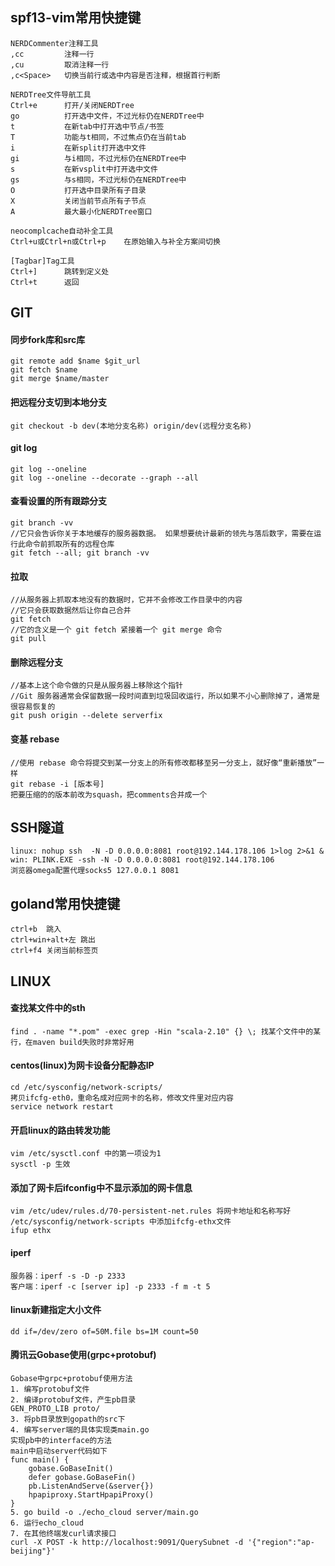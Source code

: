 ## spf13-vim常用快捷键

```
NERDCommenter注释工具
,cc         注释一行
,cu         取消注释一行
,c<Space>   切换当前行或选中内容是否注释，根据首行判断

NERDTree文件导航工具
Ctrl+e      打开/关闭NERDTree
go          打开选中文件，不过光标仍在NERDTree中
t           在新tab中打开选中节点/书签
T           功能与t相同，不过焦点仍在当前tab
i           在新split打开选中文件
gi          与i相同，不过光标仍在NERDTree中
s           在新vsplit中打开选中文件
gs          与s相同，不过光标仍在NERDTree中
O           打开选中目录所有子目录
X           关闭当前节点所有子节点
A           最大最小化NERDTree窗口

neocomplcache自动补全工具
Ctrl+u或Ctrl+n或Ctrl+p    在原始输入与补全方案间切换

[Tagbar]Tag工具
Ctrl+]      跳转到定义处
Ctrl+t      返回

```

## GIT

#### 同步fork库和src库
```
git remote add $name $git_url
git fetch $name
git merge $name/master

```
#### 把远程分支切到本地分支

```
git checkout -b dev(本地分支名称) origin/dev(远程分支名称)
```

#### git log
```
git log --oneline
git log --oneline --decorate --graph --all
```

#### 查看设置的所有跟踪分支
```
git branch -vv
//它只会告诉你关于本地缓存的服务器数据。 如果想要统计最新的领先与落后数字，需要在运行此命令前抓取所有的远程仓库
git fetch --all; git branch -vv
```

#### 拉取
```
//从服务器上抓取本地没有的数据时，它并不会修改工作目录中的内容
//它只会获取数据然后让你自己合并
git fetch
//它的含义是一个 git fetch 紧接着一个 git merge 命令
git pull 
```

#### 删除远程分支
```
//基本上这个命令做的只是从服务器上移除这个指针 
//Git 服务器通常会保留数据一段时间直到垃圾回收运行，所以如果不小心删除掉了，通常是很容易恢复的
git push origin --delete serverfix
```

#### 变基 rebase
```
//使用 rebase 命令将提交到某一分支上的所有修改都移至另一分支上，就好像“重新播放”一样
git rebase -i [版本号]
把要压缩的的版本前改为squash，把comments合并成一个
```

## SSH隧道

```
linux: nohup ssh  -N -D 0.0.0.0:8081 root@192.144.178.106 1>log 2>&1 &
win: PLINK.EXE -ssh -N -D 0.0.0.0:8081 root@192.144.178.106
浏览器omega配置代理socks5 127.0.0.1 8081
```

## goland常用快捷键

```
ctrl+b  跳入
ctrl+win+alt+左 跳出
ctrl+f4 关闭当前标签页
```

## LINUX

#### 查找某文件中的sth
```
find . -name "*.pom" -exec grep -Hin "scala-2.10" {} \; 找某个文件中的某行，在maven build失败时非常好用
```
#### centos(linux)为网卡设备分配静态IP
```
cd /etc/sysconfig/network-scripts/
拷贝ifcfg-eth0，重命名成对应网卡的名称，修改文件里对应内容
service network restart
```
#### 开启linux的路由转发功能
```
vim /etc/sysctl.conf 中的第一项设为1
sysctl -p 生效
```
#### 添加了网卡后ifconfig中不显示添加的网卡信息
```
vim /etc/udev/rules.d/70-persistent-net.rules 将网卡地址和名称写好
/etc/sysconfig/network-scripts 中添加ifcfg-ethx文件
ifup ethx
```
#### iperf
```
服务器：iperf -s -D -p 2333
客户端：iperf -c [server ip] -p 2333 -f m -t 5
```
#### linux新建指定大小文件
```
dd if=/dev/zero of=50M.file bs=1M count=50
```
#### 腾讯云Gobase使用(grpc+protobuf)
```
Gobase中grpc+protobuf使用方法
1. 编写protobuf文件
2. 编译protobuf文件，产生pb目录
GEN_PROTO_LIB proto/
3. 将pb目录放到gopath的src下
4. 编写server端的具体实现类main.go
实现pb中的interface的方法
main中启动server代码如下
func main() {
	gobase.GoBaseInit()
	defer gobase.GoBaseFin()
	pb.ListenAndServe(&server{})
	hpapiproxy.StartHpapiProxy()
}
5. go build -o ./echo_cloud server/main.go
6. 运行echo_cloud
7. 在其他终端发curl请求接口
curl -X POST -k http://localhost:9091/QuerySubnet -d '{"region":"ap-beijing"}'
```


